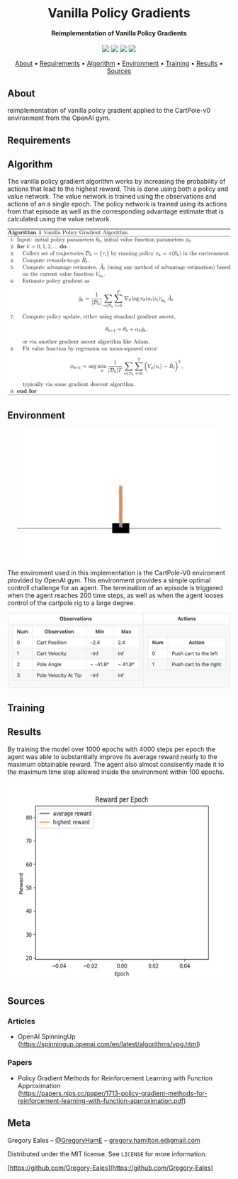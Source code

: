 <h1 align="center"> Vanilla Policy Gradients </h1>

<h4 align="center"> Reimplementation of Vanilla Policy Gradients </h4>

<p align="center">
  <img src="https://img.shields.io/badge/Python-v3.6+-blue.svg">
  <img src="https://img.shields.io/badge/Pytorch-v1.3-orange.svg">
  <img src="https://img.shields.io/badge/Build-Passing-green.svg">
  <img src="https://img.shields.io/badge/License-MIT-blue.svg">
</p>

<p align="center">
  <a href="#About">About</a> •
  <a href="#Requirements">Requirements</a> •
  <a href="#Algorithm">Algorithm</a> •
  <a href="#Environment">Environment</a> •
  <a href="#Training">Training</a> •
  <a href="#Results">Results</a> •
  <a href="#Sources">Sources</a>
</p>


## About
reimplementation of vanilla policy gradient applied to the CartPole-v0 environment from the OpenAI gym.

## Requirements

## Algorithm

The vanilla policy gradient algorithm works by increasing the probability of actions that lead to the highest reward. This is done using both a policy and value network. The value network is trained using the observations and actions of an a single epoch. The policy network is trained using its actions from that episode as well as the corresponding advantage estimate that is calculated using the value network.

<p align="center">
  <img width="800" src="https://github.com/Gregory-Eales/ML-Reimplementations/blob/master/Vanilla-Policy-Gradient/img/vpg_pseudocode.png">
</p>


## Environment

<p align="center">
  <img width="460" height="300" src="https://github.com/Gregory-Eales/ML-Reimplementations/blob/master/Vanilla-Policy-Gradient/img/CartPole-v1.gif">
</p>

The enviroment used in this implementation is the CartPole-V0 enviroment provided by OpenAI gym. This environment provides a simple optimal controll challenge for an agent. The termination of an episode is triggered when the agent reaches 200 time steps, as well as when the agent looses control of the cartpole rig to a large degree.


<p align="center">
  <img width="800" src="https://github.com/Gregory-Eales/ML-Reimplementations/blob/master/Vanilla-Policy-Gradient/img/CartPoleTable.png">
</p>

## Training


## Results
By training the model over 1000 epochs with 4000 steps per epoch the agent was able to substantially improve its average reward nearly to the maximum obtainable reward. The agent also almost consisently made it to the maximum time step allowed inside the environment within 100 epochs. 


<p align="center">
  <img height="450" src="https://github.com/Gregory-Eales/ML-Reimplementations/blob/master/Vanilla-Policy-Gradient/img/training_graph.gif">
</p>


## Sources

### Articles
* OpenAI SpinningUp (https://spinningup.openai.com/en/latest/algorithms/vpg.html)

### Papers
* Policy Gradient Methods for Reinforcement Learning with Function Approximation <br/>
  (https://papers.nips.cc/paper/1713-policy-gradient-methods-for-reinforcement-learning-with-function-approximation.pdf)

## Meta

Gregory Eales – [@GregoryHamE](https://twitter.com/GregoryHamE) – gregory.hamilton.e@gmail.com

Distributed under the MIT license. See ``LICENSE`` for more information.

[https://github.com/Gregory-Eales](https://github.com/Gregory-Eales)
